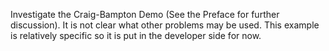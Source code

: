 Investigate the Craig-Bampton Demo (See the Preface for further discussion). It is not clear what other problems may be used. This example is relatively specific so it is put in the developer side for now.